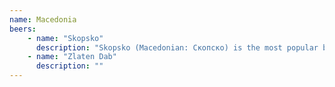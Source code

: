 ```yaml
---
name: Macedonia
beers:
    - name: "Skopsko"
      description: "Skopsko (Macedonian: Скопско) is the most popular beer in Macedonia. It has 64% of the market in Macedonia. It was the first commercial beer, the best-known and best-selling beer brand in the country. Once a \"Best of Macedonia\" has become \"Our Best\" and \"Skopsko, and everything is possible\" - are its most famous slogans."
    - name: "Zlaten Dab"
      description: ""
---
```


